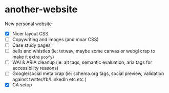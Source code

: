 # another-website

New personal website
- [x] Nicer layout CSS
- [ ] Copywriting and images (and moar CSS)
- [ ] Case study pages
- [ ] bells and whistles (ie: txtwav, maybe some canvas or webgl crap to make it extra `poofy`)
- [ ] WAI & ARIA cleanup (ie: alt tags, semantic evaluation, aria tags for accessibility reasons)
- [ ] Google/social meta crap (ie: schema.org tags, social preview, validation against twitter/fb/LinkedIn etc etc )
- [x] GA setup 
